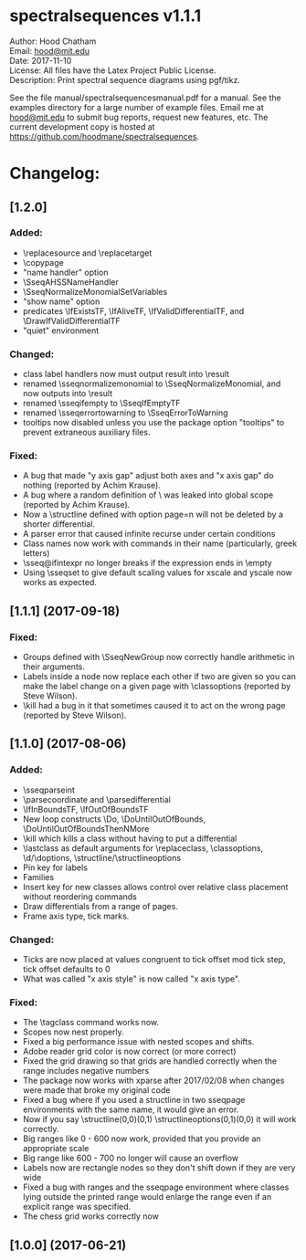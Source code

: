 
spectralsequences v1.1.1
========================
Author: Hood Chatham  
Email: hood@mit.edu  
Date: 2017-11-10  
License: All files have the Latex Project Public License.  
Description: Print spectral sequence diagrams using pgf/tikz.  


See the file manual/spectralsequencesmanual.pdf for a manual. See the examples directory for a large number of example files.
Email me at hood@mit.edu to submit bug reports, request new features, etc. The current development copy is hosted at https://github.com/hoodmane/spectralsequences. 

Changelog:
==========
## [1.2.0]
### Added:
- \replacesource and \replacetarget
- \copypage
- "name handler" option
- \SseqAHSSNameHandler
- \SseqNormalizeMonomialSetVariables
- "show name" option
- predicates \IfExistsTF, \IfAliveTF, \IfValidDifferentialTF, and \DrawIfValidDifferentialTF
- "quiet" environment

### Changed:
- class label handlers now must output result into \result
- renamed \sseqnormalizemonomial to \SseqNormalizeMonomial, and now outputs into \result
- renamed \sseqifempty to \SseqIfEmptyTF 
- renamed \sseqerrortowarning to \SseqErrorToWarning
- tooltips now disabled unless you use the package option "tooltips" to prevent extraneous auxiliary files.

### Fixed:
- A bug that made "y axis gap" adjust both axes and "x axis gap" do nothing (reported by Achim Krause).
- A bug where a random definition of \\ was leaked into global scope (reported by Achim Krause).
- Now a \structline defined with option page=n will not be deleted by a shorter differential.
- A parser error that caused infinite recurse under certain conditions
- Class names now work with commands in their name (particularly, greek letters)
- \sseq@ifintexpr no longer breaks if the expression ends in \empty
- Using \sseqset to give default scaling values for xscale and yscale now works as expected.

    
## [1.1.1] (2017-09-18)

### Fixed:
- Groups defined with \SseqNewGroup now correctly handle arithmetic in their arguments.
- Labels inside a node now replace each other if two are given so you can make the label change on a given page with \classoptions (reported by Steve Wilson). 
- \kill had a bug in it that sometimes caused it to act on the wrong page (reported by Steve Wilson).


## [1.1.0] (2017-08-06)

### Added:
- \sseqparseint
- \parsecoordinate and \parsedifferential
- \IfInBoundsTF, \IfOutOfBoundsTF
- New loop constructs \Do, \DoUntilOutOfBounds, \DoUntilOutOfBoundsThenNMore
- \kill which kills a class without having to put a differential
- \lastclass as default arguments for \replaceclass, \classoptions, \d/\doptions, \structline/\structlineoptions
- Pin key for labels
- Families 
- Insert key for new classes allows control over relative class placement without reordering commands
- Draw differentials from a range of pages.
- Frame axis type, tick marks.

### Changed:
- Ticks are now placed at values congruent to tick offset mod tick step, tick offset defaults to 0
- What was called "x axis style" is now called "x axis type".

### Fixed: 
- The \tagclass command works now.
- Scopes now nest properly.
- Fixed a big performance issue with nested scopes and shifts. 
- Adobe reader grid color is now correct (or more correct)
- Fixed the grid drawing so that grids are handled correctly when the range includes negative numbers
- The package now works with xparse after 2017/02/08 when changes were made that broke my original code
- Fixed a bug where if you used a structline in two sseqpage environments with the same name, it would give an error. 
- Now if you say \structline(0,0)(0,1) \structlineoptions(0,1)(0,0) it will work correctly.
- Big ranges like 0 - 600 now work, provided that you provide an appropriate scale
- Big range like 600 - 700 no longer will cause an overflow
- Labels now are rectangle nodes so they don't shift down if they are very wide
- Fixed a bug with ranges and the sseqpage environment where classes lying outside the printed range would enlarge the range even if an explicit range was specified.
- The chess grid works correctly now

## [1.0.0] (2017-06-21)
